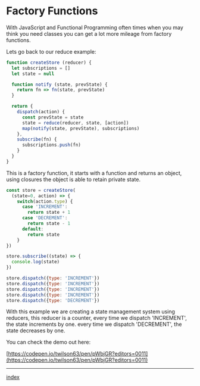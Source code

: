 # Factory Functions

With JavaScript and Functional Programming often times when you may think you need
classes you can get a lot more mileage from factory functions.

Lets go back to our reduce example:


``` js
function createStore (reducer) {
  let subscriptions = []
  let state = null

  function notify (state, prevState) {
    return fn => fn(state, prevState)
  }

  return {
    dispatch(action) {
      const prevState = state
      state = reduce(reducer, state, [action])
      map(notify(state, prevState), subscriptions)
    },
    subscribe(fn) {
      subscriptions.push(fn)
    }
  }
}
```

This is a factory function, it starts with a function and returns an object, using
closures the object is able to retain private state.

``` js
const store = createStore(
  (state=0, action) => {
    switch(action.type) {
      case 'INCREMENT':
        return state + 1
      case 'DECREMENT':
        return state - 1
      default:
        return state
    }
})

store.subscribe((state) => {
  console.log(state)
})

store.dispatch({type: 'INCREMENT'})
store.dispatch({type: 'INCREMENT'})
store.dispatch({type: 'INCREMENT'})
store.dispatch({type: 'INCREMENT'})
store.dispatch({type: 'DECREMENT'})
```

With this example we are creating a state management system using reducers, this
reducer is a counter, every time we dispatch 'INCREMENT', the state increments by
one. every time we dispatch 'DECREMENT', the state decreases by one.

You can check the demo out here:

[https://codepen.io/twilson63/pen/pWbjGR?editors=0011](https://codepen.io/twilson63/pen/pWbjGR?editors=0011)

---

[index](/)
